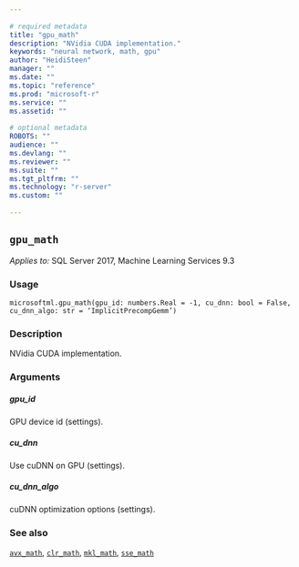 ```yaml
--- 
 
# required metadata 
title: "gpu_math" 
description: "NVidia CUDA implementation." 
keywords: "neural network, math, gpu" 
author: "HeidiSteen" 
manager: "" 
ms.date: "" 
ms.topic: "reference" 
ms.prod: "microsoft-r" 
ms.service: "" 
ms.assetid: "" 
 
# optional metadata 
ROBOTS: "" 
audience: "" 
ms.devlang: "" 
ms.reviewer: "" 
ms.suite: "" 
ms.tgt_pltfrm: "" 
ms.technology: "r-server" 
ms.custom: "" 
 
---
```


## ``gpu_math``


*Applies to:* SQL Server 2017, Machine Learning Services 9.3


### Usage



```
microsoftml.gpu_math(gpu_id: numbers.Real = -1, cu_dnn: bool = False, cu_dnn_algo: str = ‘ImplicitPrecompGemm’)
```




### Description

NVidia CUDA implementation.


### Arguments


##### gpu_id

GPU device id (settings).


##### cu_dnn

Use cuDNN on GPU (settings).


##### cu_dnn_algo

cuDNN optimization options (settings).


### See also

[``avx_math``](avx_math.md),
[``clr_math``](clr_math.md),
[``mkl_math``](mkl_math.md),
[``sse_math``](sse_math.md)
